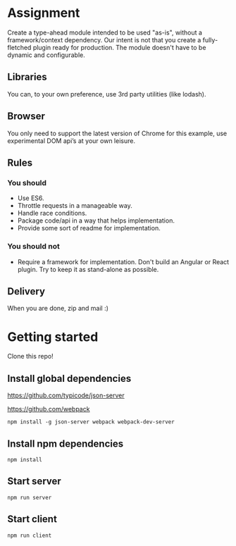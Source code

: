 # Assignment

Create a type-ahead module intended to be used "as-is", without a framework/context dependency.
Our intent is not that you create a fully-fletched plugin ready for production. The module doesn't have to be dynamic and configurable.

## Libraries
You can, to your own preference, use 3rd party utilities (like lodash).

## Browser
You only need to support the latest version of Chrome for this example, use experimental DOM api’s at your own leisure.

## Rules

### You should
* Use ES6.
* Throttle requests in a manageable way.
* Handle race conditions.
* Package code/api in a way that helps implementation.
* Provide some sort of readme for implementation.

### You should not
* Require a framework for implementation. Don't build an Angular or React plugin. Try to keep it as stand-alone as possible.

## Delivery
When you are done, zip and mail :)

# Getting started
Clone this repo!

## Install global dependencies

https://github.com/typicode/json-server

https://github.com/webpack

    npm install -g json-server webpack webpack-dev-server

## Install npm dependencies

    npm install

## Start server

    npm run server

## Start client

    npm run client
